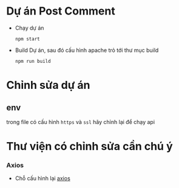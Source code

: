# Dự án Post Comment

- Chạy dự án
    ```shell
    npm start
    ```

- Build Dự án, sau đó cấu hình apache trỏ tới thư mục build 

  ```shell
  npm run build
  ```

# Chỉnh sửa dự án

## env

trong file có cấu hình `https` và `ssl` hãy chỉnh lại để chạy api


# Thư viện có chỉnh sửa cần chú ý 

### Axios

- Chỗ cấu hình lại [axios](./src/axios.js) 
